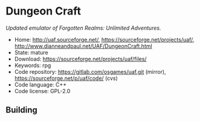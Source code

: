 # Dungeon Craft

_Updated emulator of Forgotten Realms: Unlimited Adventures._

- Home: http://uaf.sourceforge.net/, https://sourceforge.net/projects/uaf/, http://www.dianneandpaul.net/UAF/DungeonCraft.html
- State: mature
- Download: https://sourceforge.net/projects/uaf/files/
- Keywords: rpg
- Code repository: https://gitlab.com/osgames/uaf.git (mirror), https://sourceforge.net/p/uaf/code/ (cvs)
- Code language: C++
- Code license: GPL-2.0

## Building
